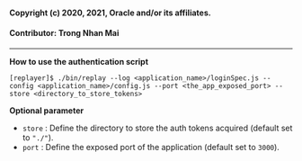 #### Copyright (c) 2020, 2021, Oracle and/or its affiliates.
#### Contributor: Trong Nhan Mai
---

**How to use the authentication script**

```
[replayer]$ ./bin/replay --log <application_name>/loginSpec.js --config <application_name>/config.js --port <the_app_exposed_port> --store <directory_to_store_tokens>
```

**Optional parameter**

- `store` : Define the directory to store the auth tokens acquired (default set to `"./"`).
- `port` : Define the exposed port of the application (default set to `3000`).